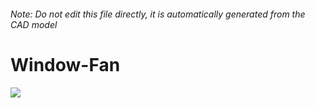 ###### Note: Do not edit this file directly, it is automatically generated from the CAD model

# Window-Fan

![](/project.svg)



 

